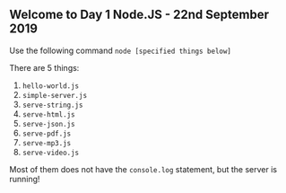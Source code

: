 ## Welcome to Day 1 Node.JS - 22nd September 2019 ##

Use the following command `node [specified things below]`

There are 5 things:
1. `hello-world.js`
2. `simple-server.js`
3. `serve-string.js`
4. `serve-html.js`
5. `serve-json.js`
6. `serve-pdf.js`
7. `serve-mp3.js`
8. `serve-video.js`

Most of them does not have the `console.log` statement, but the server is running!